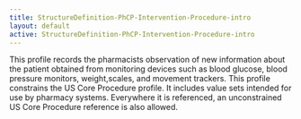 ```yaml
---
title: StructureDefinition-PhCP-Intervention-Procedure-intro
layout: default
active: StructureDefinition-PhCP-Intervention-Procedure-intro
---
```


This profile records the pharmacists observation of new information about the patient obtained from monitoring devices such as blood glucose, blood pressure monitors, weight,scales, and movement trackers.
This profile constrains the US Core Procedure profile. It includes value sets intended for use by pharmacy systems. Everywhere it is referenced, an unconstrained US Core Procedure reference is also allowed. 

